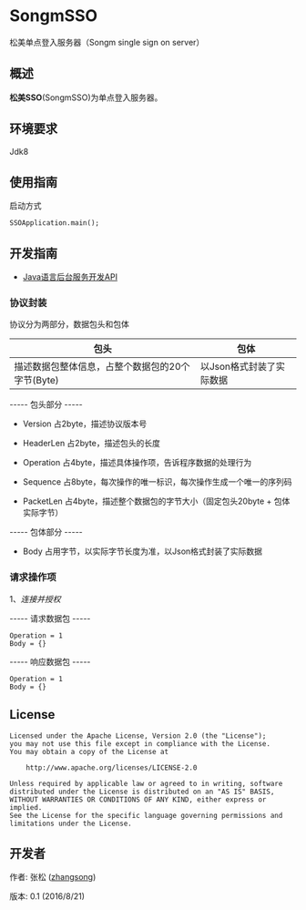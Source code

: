 # SongmSSO
松美单点登入服务器（Songm single sign on server）

## 概述

**松美SSO**(SongmSSO)为单点登入服务器。

## 环境要求

Jdk8

## 使用指南

启动方式
```
SSOApplication.main();
```

## 开发指南

+ [Java语言后台服务开发API](https://github.com/songzigw/songm.sso.backstage.java)

### 协议封装

协议分为两部分，数据包头和包体

| 包头 | 包体 |
| --- | --- |
| 描述数据包整体信息，占整个数据包的20个字节(Byte) | 以Json格式封装了实际数据 |

----- 包头部分 -----

- Version
占2byte，描述协议版本号

- HeaderLen
占2byte，描述包头的长度

- Operation
占4byte，描述具体操作项，告诉程序数据的处理行为

- Sequence
占8byte，每次操作的唯一标识，每次操作生成一个唯一的序列码

- PacketLen
占4byte，描述整个数据包的字节大小（固定包头20byte + 包体实际字节）

----- 包体部分 -----

- Body
占用字节，以实际字节长度为准，以Json格式封装了实际数据

### 请求操作项

1、*连接并授权*

----- 请求数据包 -----
```
Operation = 1
Body = {}
```

----- 响应数据包 -----
```
Operation = 1
Body = {}
```

## License

```
Licensed under the Apache License, Version 2.0 (the "License");
you may not use this file except in compliance with the License.
You may obtain a copy of the License at

    http://www.apache.org/licenses/LICENSE-2.0

Unless required by applicable law or agreed to in writing, software
distributed under the License is distributed on an "AS IS" BASIS,
WITHOUT WARRANTIES OR CONDITIONS OF ANY KIND, either express or implied.
See the License for the specific language governing permissions and
limitations under the License.
```

## 开发者

作者: 张松 ([zhangsong](mailto:songzigw@163.com)) 

版本: 0.1 (2016/8/21)

